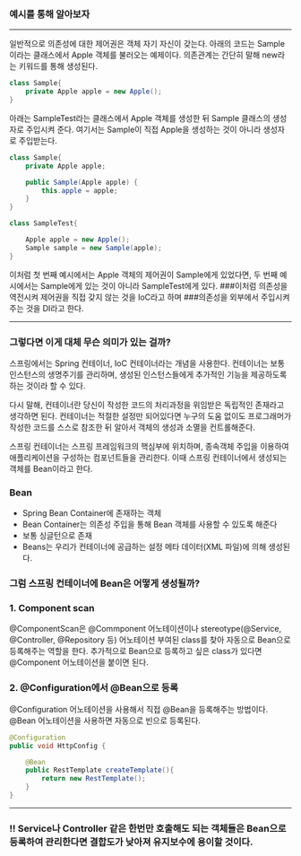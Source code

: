 
### 예시를 통해 알아보자
---
일반적으로 의존성에 대한 제어권은 객체 자기 자신이 갖는다. 아래의 코드는 Sample이라는 클래스에서 Apple 객체를 불러오는 예제이다. 의존관계는 간단히 말해 new라는 키워드를 통해 생성된다.
```java
class Sample{
    private Apple apple = new Apple();
}
```

아래는 SampleTest라는 클래스에서 Apple 객체를 생성한 뒤 Sample 클래스의 생성자로 주입시켜 준다. 여기서는 Sample이 직접 Apple을 생성하는 것이 아니라 생성자로 주입받는다.
```java
class Sample{
    private Apple apple;

    public Sample(Apple apple) {
        this.apple = apple;
    }
}

class SampleTest{

    Apple apple = new Apple();
    Sample sample = new Sample(apple);
}
```

이처럼 첫 번째 예시에서는 Apple 객체의 제어권이 Sample에게 있었다면, 두 번째 예시에서는 Sample에게 있는 것이 아니라 SampleTest에게 있다. 
###이처럼 의존성을 역전시켜 제어권을 직접 갖지 않는 것을 IoC라고 하며
###의존성을 외부에서 주입시켜 주는 것을 DI라고 한다.


---
### 그렇다면 이게 대체 무슨 의미가 있는 걸까?

스프링에서는 Spring 컨테이너, IoC 컨테이너라는 개념을 사용한다. 컨테이너는 보통 인스턴스의 생명주기를 관리하며, 생성된 인스턴스들에게 추가적인 기능을 제공하도록 하는 것이라 할 수 있다.

다시 말해, 컨테이너란 당신이 작성한 코드의 처리과정을 위임받은 독립적인 존재라고 생각하면 된다. 컨테이너는 적절한 설정만 되어있다면 누구의 도움 없이도 프로그래머가 작성한 코드를 스스로 참조한 뒤 알아서 객체의 생성과 소멸을 컨트롤해준다.

스프링 컨테이너는 스프링 프레임워크의 핵심부에 위치하며, 종속객체 주입을 이용하여 애플리케이션을 구성하는 컴포넌트들을 관리한다. 이때 스프링 컨테이너에서 생성되는 객체를 Bean이라고 한다.

 
 ### Bean
 - Spring Bean Container에 존재하는 객체
 - Bean Container는 의존성 주입을 통해 Bean 객체를 사용할 수 있도록 해준다
 - 보통 싱글턴으로 존재
 - Beans는 우리가 컨테이너에 공급하는 설정 메타 데이터(XML 파일)에 의해 생성된다.


### 그럼 스프링 컨테이너에 Bean은 어떻게 생성될까?
### 1. Component scan
@ComponentScan은 @Commponent 어노테이션이나 stereotype(@Service, @Controller, @Repository 등) 어노테이션 부여된 class를 찾아 자동으로 Bean으로 등록해주는 역할을 한다.
추가적으로 Bean으로 등록하고 싶은 class가 있다면 @Component 어노테이션을 붙이면 된다.

### 2. @Configuration에서 @Bean으로 등록
@Configuration 어노테이션을 사용해서 직접 @Bean을 등록해주는 방법이다. @Bean 어노테이션을 사용하면 자동으로 빈으로 등록된다.
```java
@Configuration
public void HttpConfig {

    @Bean
    public RestTemplate createTemplate(){
        return new RestTemplate();
    }
}
```

---
### !! Service나 Controller 같은 한번만 호출해도 되는 객체들은 Bean으로 등록하여 관리한다면 결합도가 낮아져 유지보수에 용이할 것이다. 

